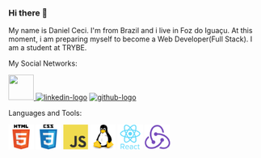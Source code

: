### Hi there 👋

 My name is Daniel Ceci. I'm from Brazil and i live in Foz do Iguaçu. At this moment, i am preparing myself to become a Web Developer(Full Stack). I am a student at TRYBE.
 
 My Social Networks:
 
 <a href="https://www.instagram.com/" target="_blank">
    <img src="https://cdn.icon-icons.com/icons2/1211/PNG/512/1491579602-yumminkysocialmedia36_83067.png" width="50px" height="50px">
  </a> 
  <a href="https://www.linkedin.com/feed/" target="_blank"><img src="https://i.ibb.co/Kx2GSrT/linkedin.png" alt="linkedin-logo" width="50px" height="50px"></a>
  <a href="https://github.com/Daniel-hash-svg" target="_blank"><img src="https://cdn.iconscout.com/icon/free/png-256/github-108-438008.png" alt="github-logo" width="50px" height="50px"></a>
  
 Languages and Tools:
 
   <img src="https://raw.githubusercontent.com/devicons/devicon/master/icons/html5/html5-original-wordmark.svg" alt="html" width="50px" height="50px">
   <img src="https://raw.githubusercontent.com/devicons/devicon/master/icons/css3/css3-original-wordmark.svg" alt="css" width="50px" height="50px">
   <img src="https://raw.githubusercontent.com/devicons/devicon/master/icons/javascript/javascript-original.svg" alt="javascript" width="50px" height="50px">
   <img src="https://raw.githubusercontent.com/devicons/devicon/master/icons/linux/linux-original.svg" alt="linux" width="50px" height="50px">
   <img src="https://raw.githubusercontent.com/devicons/devicon/master/icons/react/react-original-wordmark.svg" alt="react" width="50px" height="50px">
   <img src="https://raw.githubusercontent.com/devicons/devicon/master/icons/redux/redux-original.svg" alt="redux" width="50px" height="50px">


